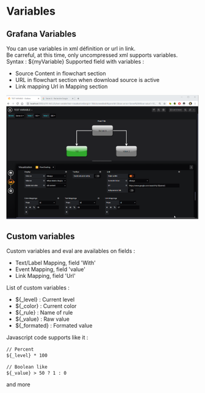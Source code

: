# Variables

## Grafana Variables
You can use variables in xml définition or url in link.  
Be carreful, at this time, only uncompressed xml supports variables.  
Syntax : ${myVariable}
Supported field with variables :
  - Source Content in flowchart section
  - URL in flowchart section when download source is active
  - Link mapping Url in Mapping section

[![animation](images/variable_link_ani.png)](images/variable_link_ani.png)

## Custom variables
Custom variables and eval are availables on fields :
  - Text/Label Mapping, field 'With'  
  - Event Mapping, field 'value'  
  - Link Mapping, field 'Url'

List of custom variables :
 - ${_level} : Current level
 - ${_color} : Current color
 - ${_rule} : Name of rule
 - ${_value} : Raw value
 - ${_formated} : Formated value

 Javascript code supports like it :
 ```
 // Percent
 ${_level} * 100

 ```  

 ```
 // Boolean like
 ${_value} > 50 ? 1 : 0
 ```

 and more